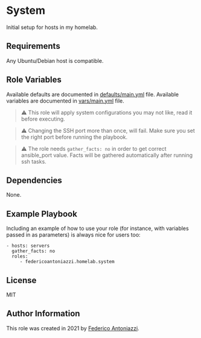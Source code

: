 System
=========

Initial setup for hosts in my homelab.


Requirements
------------

Any Ubuntu/Debian host is compatible.

Role Variables
--------------

Available defaults are documented in [defaults/main.yml](./defaults/main.yml) file.
Available variables are documented in [vars/main.yml](./vars/main.yml) file.

> :warning: This role will apply system configurations you may not like, read it before executing.

> :warning: Changing the SSH port more than once, will fail. Make sure you set the right port before running the playbook.

> :warning: The role needs `gather_facts: no` in order to get correct ansible_port value. Facts will be gathered automatically after running ssh tasks.

Dependencies
------------

None.

Example Playbook
----------------

Including an example of how to use your role (for instance, with variables passed in as parameters) is always nice for users too:

    - hosts: servers
      gather_facts: no
      roles:
         - federicoantoniazzi.homelab.system

License
-------

MIT

Author Information
------------------

This role was created in 2021 by [Federico Antoniazzi](https://www.federicoantoniazzi.dev).
